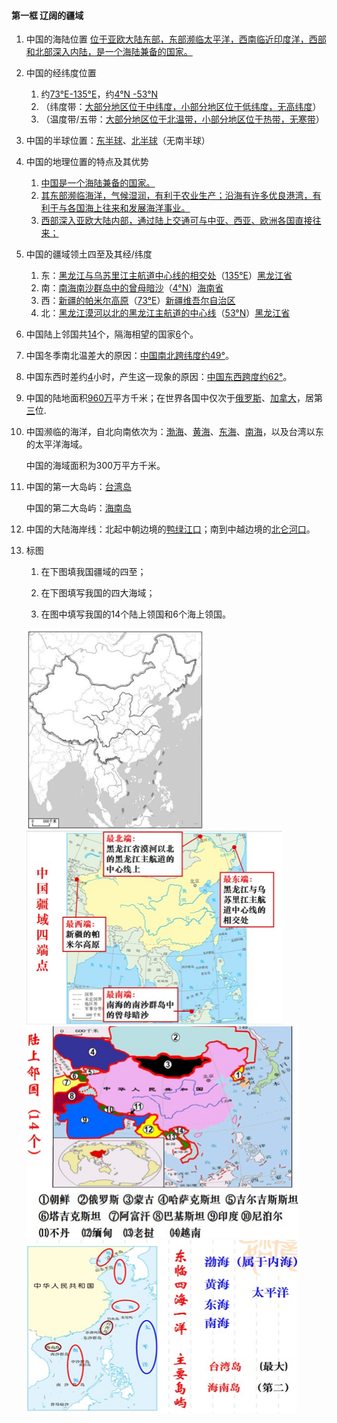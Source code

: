 #### 第一框 辽阔的疆域

1.	中国的海陆位置
    <u>位于亚欧大陆东部，东部濒临太平洋，西南临近印度洋，西部和北部深入内陆，是一个海陆兼备的国家。</u>
2. 中国的经纬度位置
   1. 约<u>73°E-135°E</u>，约<u>4°N -53°N</u>
   2. （纬度带：<u>大部分地区位于中纬度，小部分地区位于低纬度，无高纬度</u>）
   3. （温度带/五带：<u>大部分地区位于北温带，小部分地区位于热带，无寒带</u>）
3. 中国的半球位置：<u>东半球</u>、<u>北半球</u>（无南半球）
4. 中国的地理位置的特点及其优势
   1. <u>中国是一个海陆兼备的国家。</u>
   2. <u>其东部濒临海洋，气候湿润，有利于农业生产；沿海有许多优良港湾，有利于与各国海上往来和发展海洋事业。</u>
   3. <u>西部深入亚欧大陆内部，通过陆上交通可与中亚、西亚、欧洲各国直接往来；</u>
5. 中国的疆域领土四至及其经/纬度
   1. 东：<u>黑龙江与乌苏里江主航道中心线的相交处</u>（<u>135°E</u>）<u>黑龙江省</u>
   2. 南：<u>南海南沙群岛中的曾母暗沙</u>（<u>4°N</u>）<u>海南省</u>
   3. 西：<u>新疆的帕米尔高原</u>（<u>73°E</u>）<u>新疆维吾尔自治区</u>
   4. 北：<u>黑龙江漠河以北的黑龙江主航道的中心线</u>（<u>53°N</u>）<u>黑龙江省</u>
6. 中国陆上邻国共<u>14</u>个，隔海相望的国家<u>6</u>个。
7. 中国冬季南北温差大的原因：<u>中国南北跨纬度约49°</u>。
8. 中国东西时差约<u>4</u>小时，产生这一现象的原因：<u>中国东西跨度约62°</u>。
9. 中国的陆地面积<u>960万</u>平方千米；在世界各国中仅次于<u>俄罗斯</u>、<u>加拿大</u>，居第<u>三</u>位.
10. 中国濒临的海洋，自北向南依次为：<u>渤海</u>、<u>黄海</u>、<u>东海</u>、<u>南海</u>，以及台湾以东的太平洋海域。

    中国的海域面积为300万平方千米。

11. 中国的第一大岛屿：<u>台湾岛</u>
    
    中国的第二大岛屿：<u>海南岛</u>

12.	中国的大陆海岸线：北起中朝边境的<u>鸭绿江口</u>；南到中越边境的<u>北仑河口</u>。

13.	标图
    1.	在下图填我国疆域的四至；

    2.	在下图填写我国的四大海域；

    3.	在图中填写我国的14个陆上领国和6个海上领国。
       <img src="/assets/hg-4-1-1-1.png" alt="image-20220818083011396" style="zoom: 33%;" />
       <img src="/assets/hg-4-1-1-2.png" alt="image-20220818083051299" style="zoom: 50%;" />
       <img src="/assets/hg-4-1-1-3.png" alt="image-20220818083113876" style="zoom:50%;" />
       <img src="/assets/hg-4-1-1-4.png" alt="image-20220818083134558" style="zoom:50%;" />
